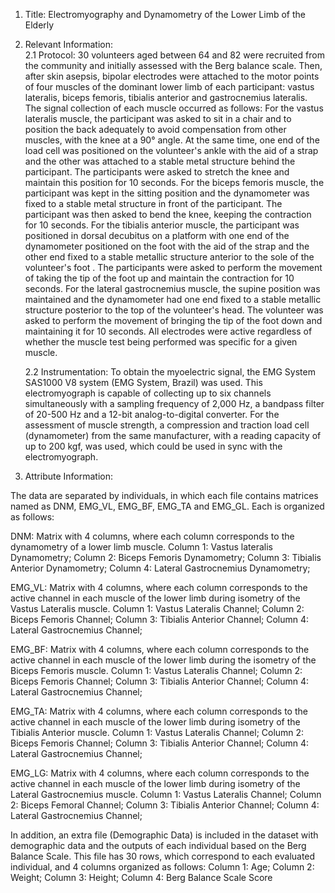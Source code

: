 1. Title: Electromyography and Dynamometry of the Lower Limb of the Elderly


2. Relevant Information:   
   2.1 Protocol:
       30 volunteers aged between 64 and 82 were recruited from the community and initially assessed with the Berg balance scale. Then, after skin asepsis, bipolar electrodes were attached to the motor points of four muscles of the dominant lower limb of each participant: vastus lateralis, biceps femoris, tibialis anterior and gastrocnemius lateralis. The signal collection of each muscle occurred as follows:
	For the vastus lateralis muscle, the participant was asked to sit in a chair and to position the back adequately to avoid compensation from other muscles, with the knee at a 90° angle. At the same time, one end of the load cell was positioned on the volunteer's ankle with the aid of a strap and the other was attached to a stable metal structure behind the participant. The participants were asked to stretch the knee and maintain this position for 10 seconds.
	For the biceps femoris muscle, the participant was kept in the sitting position and the dynamometer was fixed to a stable metal structure in front of the participant. The participant was then asked to bend the knee, keeping the contraction for 10 seconds.
	For the tibialis anterior muscle, the participant was positioned in dorsal decubitus on a platform with one end of the dynamometer positioned on the foot with the aid of the strap and the other end fixed to a stable metallic structure anterior to the sole of the volunteer's foot . The participants were asked to perform the movement of taking the tip of the foot up and maintain the contraction for 10 seconds.
	For the lateral gastrocnemius muscle, the supine position was maintained and the dynamometer had one end fixed to a stable metallic structure posterior to the top of the volunteer's head. The volunteer was asked to perform the movement of bringing the tip of the foot down and maintaining it for 10 seconds.
	All electrodes were active regardless of whether the muscle test being performed was specific for a given muscle.

   2.2 Instrumentation:
       To obtain the myoelectric signal, the EMG System SAS1000 V8 system (EMG System, Brazil) was used. This electromyograph is capable of collecting up to six channels simultaneously with a sampling frequency of 2,000 Hz, a bandpass filter of 20-500 Hz and a 12-bit analog-to-digital converter. For the assessment of muscle strength, a compression and traction load cell (dynamometer) from the same manufacturer, with a reading capacity of up to 200 kgf, was used, which could be used in sync with the electromyograph.


3. Attribute Information:

The data are separated by individuals, in which each file contains matrices named as DNM, EMG_VL, EMG_BF, EMG_TA and EMG_GL. Each is organized as follows:

DNM:
Matrix with 4 columns, where each column corresponds to the dynamometry of a lower limb muscle.
Column 1: Vastus lateralis Dynamometry;
Column 2: Biceps Femoris Dynamometry;
Column 3: Tibialis Anterior Dynamometry;
Column 4: Lateral Gastrocnemius Dynamometry;

EMG_VL:
Matrix with 4 columns, where each column corresponds to the active channel in each muscle of the lower limb during isometry of the Vastus Lateralis muscle.
Column 1: Vastus Lateralis Channel;
Column 2: Biceps Femoris Channel;
Column 3: Tibialis Anterior Channel;
Column 4: Lateral Gastrocnemius Channel;

EMG_BF:
Matrix with 4 columns, where each column corresponds to the active channel in each muscle of the lower limb during the isometry of the Biceps Femoris muscle.
Column 1: Vastus Lateralis Channel;
Column 2: Biceps Femoris Channel;
Column 3: Tibialis Anterior Channel;
Column 4: Lateral Gastrocnemius Channel;

EMG_TA:
Matrix with 4 columns, where each column corresponds to the active channel in each muscle of the lower limb during isometry of the Tibialis Anterior muscle.
Column 1: Vastus Lateralis Channel;
Column 2: Biceps Femoris Channel;
Column 3: Tibialis Anterior Channel;
Column 4: Lateral Gastrocnemius Channel;

EMG_LG:
Matrix with 4 columns, where each column corresponds to the active channel in each muscle of the lower limb during isometry of the Lateral Gastrocnemius muscle.
Column 1: Vastus Lateralis Channel;
Column 2: Biceps Femoral Channel;
Column 3: Tibialis Anterior Channel;
Column 4: Lateral Gastrocnemius Channel;


In addition, an extra file (Demographic Data) is included in the dataset with demographic data and the outputs of each individual based on the Berg Balance Scale. This file has 30 rows, which correspond to each evaluated individual, and 4 columns organized as follows:
Column 1: Age;
Column 2: Weight;
Column 3: Height;
Column 4: Berg Balance Scale Score


